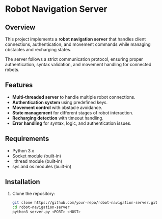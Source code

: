 # Robot Navigation Server

## Overview
This project implements a **robot navigation server** that handles client connections,
authentication, and movement commands while managing obstacles and recharging states.

The server follows a strict communication protocol, ensuring proper authentication, 
syntax validation, and movement handling for connected robots.

## Features
- **Multi-threaded server** to handle multiple robot connections.
- **Authentication system** using predefined keys.
- **Movement control** with obstacle avoidance.
- **State management** for different stages of robot interaction.
- **Recharging detection** with timeout handling.
- **Error handling** for syntax, logic, and authentication issues.

## Requirements
- Python 3.x
- Socket module (built-in)
- _thread module (built-in)
- sys and os modules (built-in)

## Installation
1. Clone the repository:
   ```sh
   git clone https://github.com/your-repo/robot-navigation-server.git
   cd robot-navigation-server
   python3 server.py <PORT> <HOST>
